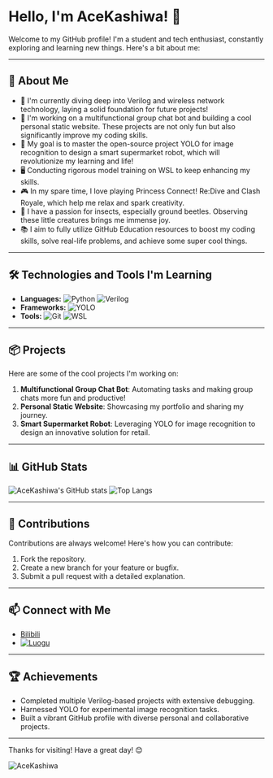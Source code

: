 # Hello, I'm AceKashiwa! 👋

Welcome to my GitHub profile! I'm a student and tech enthusiast, constantly exploring and learning new things. Here's a bit about me:

---

## 🚀 About Me
- 🌱 I'm currently diving deep into Verilog and wireless network technology, laying a solid foundation for future projects!
- 🤖 I'm working on a multifunctional group chat bot and building a cool personal static website. These projects are not only fun but also significantly improve my coding skills.
- 🎯 My goal is to master the open-source project YOLO for image recognition to design a smart supermarket robot, which will revolutionize my learning and life!
- 🖥️ Conducting rigorous model training on WSL to keep enhancing my skills.
- 🎮 In my spare time, I love playing Princess Connect! Re:Dive and Clash Royale, which help me relax and spark creativity.
- 🐞 I have a passion for insects, especially ground beetles. Observing these little creatures brings me immense joy.
- 📚 I aim to fully utilize GitHub Education resources to boost my coding skills, solve real-life problems, and achieve some super cool things.

---

## 🛠️ Technologies and Tools I'm Learning
- **Languages:** ![Python](https://img.shields.io/badge/-Python-3776AB?logo=python&logoColor=white) ![Verilog](https://img.shields.io/badge/-Verilog-007ACC?logo=verilog&logoColor=white)
- **Frameworks:** ![YOLO](https://img.shields.io/badge/-YOLO-FF6F00?logo=yolov5&logoColor=white)
- **Tools:** ![Git](https://img.shields.io/badge/-Git-F05032?logo=git&logoColor=white) ![WSL](https://img.shields.io/badge/-WSL-0A5DAB?logo=linux&logoColor=white)

---

## 📦 Projects
Here are some of the cool projects I'm working on:
1. **Multifunctional Group Chat Bot**: Automating tasks and making group chats more fun and productive!
2. **Personal Static Website**: Showcasing my portfolio and sharing my journey.
3. **Smart Supermarket Robot**: Leveraging YOLO for image recognition to design an innovative solution for retail.

---

## 📊 GitHub Stats
![AceKashiwa's GitHub stats](https://github-readme-stats.vercel.app/api?username=AceKashiwa&show_icons=true&theme=radical)
![Top Langs](https://github-readme-stats.vercel.app/api/top-langs/?username=AceKashiwa&layout=compact&theme=radical)

---

## 🤝 Contributions
Contributions are always welcome! Here's how you can contribute:
1. Fork the repository.
2. Create a new branch for your feature or bugfix.
3. Submit a pull request with a detailed explanation.

---

## 📫 Connect with Me
- [Bilibili](https://space.bilibili.com/478710387)
- [![Luogu](https://api.jerryz.com.cn/about?id=649254&hide_title=true&dark_mode=true)](https://www.luogu.com.cn/user/649254)

---

## 🏆 Achievements
- Completed multiple Verilog-based projects with extensive debugging.
- Harnessed YOLO for experimental image recognition tasks.
- Built a vibrant GitHub profile with diverse personal and collaborative projects.

---

Thanks for visiting! Have a great day! 😊

<img src="https://api.likepoems.com/counter/get/@AceKashiwa?theme=asoul" alt="AceKashiwa" />
